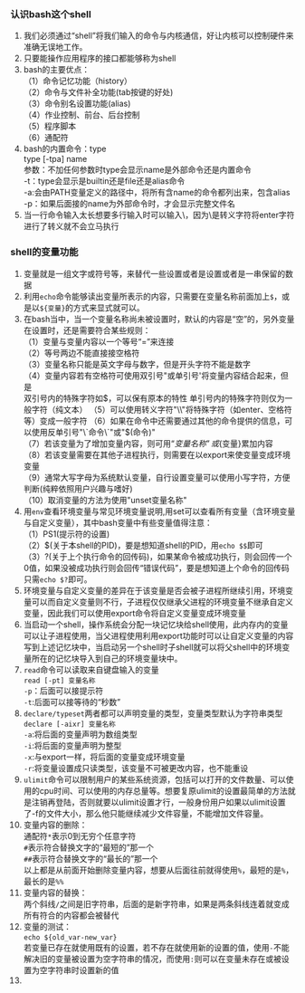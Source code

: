 ### 认识bash这个shell
1. 我们必须通过“shell”将我们输入的命令与内核通信，好让内核可以控制硬件来准确无误地工作。
2. 只要能操作应用程序的接口都能够称为shell
3. bash的主要优点：  
（1）命令记忆功能（history）  
（2）命令与文件补全功能(tab按键的好处)  
（3）命令别名设置功能(alias)  
（4）作业控制、前台、后台控制  
（5）程序脚本  
（6）通配符
4. bash的内置命令：type  
type [-tpa] name  
参数：不加任何参数时type会显示name是外部命令还是内置命令  
-t：type会显示是builtin还是file还是alias命令  
-a:会由PATH变量定义的路径中，将所有含name的命令都列出来，包含alias  
-p：如果后面接的name为外部命令时，才会显示完整文件名
5. 当一行命令输入太长想要多行输入时可以输入\，因为\是转义字符将enter字符进行了转义就不会立马执行 

### shell的变量功能
1. 变量就是一组文字或符号等，来替代一些设置或者是设置或者是一串保留的数据
2. 利用`echo`命令能够读出变量所表示的内容，只需要在变量名称前面加上`$`，或是以`${变量}`的方式来显式就可以。
3. 在bash当中，当一个变量名称尚未被设置时，默认的内容是“空”的，另外变量在设置时，还是需要符合某些规则：  
（1）变量与变量内容以一个等号“=”来连接  
（2）等号两边不能直接接空格符  
（3）变量名称只能是英文字母与数字，但是开头字符不能是数字  
（4）变量内容若有空格符可使用双引号"或单引号'将变量内容结合起来，但是  
双引号内的特殊字符如$，可以保有原本的特性  
单引号内的特殊字符则仅为一般字符（纯文本）  
（5）可以使用转义字符"\\"将特殊字符（如enter、空格符等）变成一般字符  
（6）如果在命令中还需要通过其他的命令提供的信息，可以使用反单引号"\`命令\`"或"$(命令)"   
（7）若该变量为了增加变量内容，则可用“$变量名称”或${变量}累加内容  
（8）若该变量需要在其他子进程执行，则需要在以export来使变量变成环境变量  
（9）通常大写字母为系统默认变量，自行设置变量可以使用小写字符，方便判断(纯粹依照用户兴趣与嗜好)  
（10）取消变量的方法为使用"unset变量名称"
4. 用`env`查看环境变量与常见环境变量说明,用set可以查看所有变量（含环境变量与自定义变量），其中bash变量中有些变量值得注意：  
（1）PS1(提示符的设置)  
（2）$(关于本shell的PID)，要是想知道shell的PID，用`echo $$`即可  
（3）?(关于上个执行命令的回传码)，如果某命令被成功执行，则会回传一个0值，如果没被成功执行则会回传“错误代码”，要是想知道上个命令的回传码只需`echo $?`即可。
5. 环境变量与自定义变量的差异在于该变量是否会被子进程所继续引用，环境变量可以而自定义变量则不行，子进程仅仅继承父进程的环境变量不继承自定义变量，因此我们可以使用export命令将自定义变量变成环境变量
6. 当启动一个shell，操作系统会分配一块记忆块给shell使用，此内存内的变量可以让子进程使用，当父进程使用利用export功能时可以让自定义变量的内容写到上述记忆块中，当启动另一个shell时子shell就可以将父shell中的环境变量所在的记忆块导入到自己的环境变量块中。
7. `read`命令可以读取来自键盘输入的变量  
`read [-pt] 变量名称`  
`-p`：后面可以接提示符  
`-t`:后面可以接等待的“秒数”
8. `declare/typeset`两者都可以声明变量的类型，变量类型默认为字符串类型  
`declare [-aixr] 变量名称`  
`-a`:将后面的变量声明为数组类型  
`-i`:将后面的变量声明为整型  
`-x`:与export一样，将后面的变量变成环境变量  
`-r`:将变量设置成只读类型，该变量不可被更改内容，也不能重设
9. `ulimit`命令可以限制用户的某些系统资源，包括可以打开的文件数量、可以使用的cpu时间、可以使用的内存总量等。想要复原ulimit的设置最简单的方法就是注销再登陆，否则就要以ulimit设置才行，一般身份用户如果以ulimit设置了-f的文件大小，那么他只能继续减少文件容量，不能增加文件容量。
10. 变量内容的删除：  
通配符`*`表示0到无穷个任意字符  
`#`表示符合替换文字的“最短的”那一个  
`##`表示符合替换文字的“最长的”那一个  
以上都是从前面开始删除变量内容，想要从后面往前就得使用`%`，最短的是`%`，最长的是`%%`
11. 变量内容的替换：  
两个斜线`/`之间是旧字符串，后面的是新字符串，如果是两条斜线连着就变成所有符合的内容都会被替代
12. 变量的测试：  
`echo ${old_var-new_var}`  
若变量已存在就使用既有的设置，若不存在就使用新的设置的值，使用`-`不能解决旧的变量被设置为空字符串的情况，而使用`:`则可以在变量未存在或被设置为空字符串时设置新的值
13. 